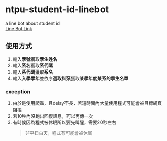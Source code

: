 # ntpu-student-id-linebot

a line bot about student id  
[Line Bot Link](https://lin.ee/QiMmPBv)

## 使用方式

1. 輸入**學號**獲取**學生姓名**
2. 輸入**系名**獲取**系代碼**
3. 輸入**系代碼**獲取**系名**
4. 輸入**入學學年**並依序**選取科系**獲取**某學年度某系的學生名單**

### exception

1. 由於是使用爬蟲，且delay不長，若短時間內大量使用程式可能會被目標網頁阻擋
2. 若10秒內沒跑出回復訊息，可以再傳一次
3. 有時候因為程式被休眠所以要先叫醒，需要20秒左右
   > 非平日白天，程式有可能會被休眠

